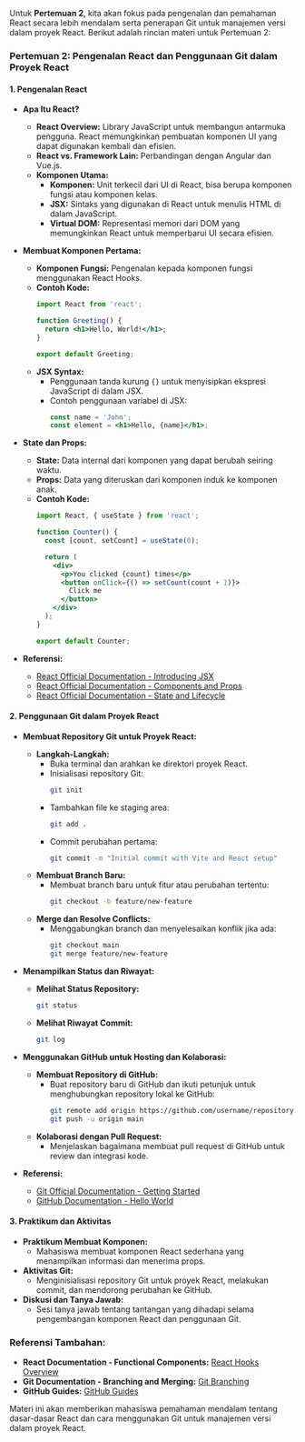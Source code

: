 Untuk **Pertemuan 2**, kita akan fokus pada pengenalan dan pemahaman React secara lebih mendalam serta penerapan Git untuk manajemen versi dalam proyek React. Berikut adalah rincian materi untuk Pertemuan 2:

### **Pertemuan 2: Pengenalan React dan Penggunaan Git dalam Proyek React**

#### 1. **Pengenalan React**
   - **Apa Itu React?**
     - **React Overview:** Library JavaScript untuk membangun antarmuka pengguna. React memungkinkan pembuatan komponen UI yang dapat digunakan kembali dan efisien.
     - **React vs. Framework Lain:** Perbandingan dengan Angular dan Vue.js.
     - **Komponen Utama:**
       - **Komponen:** Unit terkecil dari UI di React, bisa berupa komponen fungsi atau komponen kelas.
       - **JSX:** Sintaks yang digunakan di React untuk menulis HTML di dalam JavaScript.
       - **Virtual DOM:** Representasi memori dari DOM yang memungkinkan React untuk memperbarui UI secara efisien.
   
   - **Membuat Komponen Pertama:**
     - **Komponen Fungsi:** Pengenalan kepada komponen fungsi menggunakan React Hooks.
     - **Contoh Kode:**
       ```jsx
       import React from 'react';

       function Greeting() {
         return <h1>Hello, World!</h1>;
       }

       export default Greeting;
       ```
     - **JSX Syntax:**
       - Penggunaan tanda kurung `{}` untuk menyisipkan ekspresi JavaScript di dalam JSX.
       - Contoh penggunaan variabel di JSX:
         ```jsx
         const name = 'John';
         const element = <h1>Hello, {name}</h1>;
         ```
   
   - **State dan Props:**
     - **State:** Data internal dari komponen yang dapat berubah seiring waktu. 
     - **Props:** Data yang diteruskan dari komponen induk ke komponen anak.
     - **Contoh Kode:**
       ```jsx
       import React, { useState } from 'react';

       function Counter() {
         const [count, setCount] = useState(0);

         return (
           <div>
             <p>You clicked {count} times</p>
             <button onClick={() => setCount(count + 1)}>
               Click me
             </button>
           </div>
         );
       }

       export default Counter;
       ```

   - **Referensi:**
     - [React Official Documentation - Introducing JSX](https://react.dev/learn/introducing-jsx)
     - [React Official Documentation - Components and Props](https://react.dev/learn/components-and-props)
     - [React Official Documentation - State and Lifecycle](https://react.dev/learn/state-a-components-life)

#### 2. **Penggunaan Git dalam Proyek React**
   - **Membuat Repository Git untuk Proyek React:**
     - **Langkah-Langkah:**
       - Buka terminal dan arahkan ke direktori proyek React.
       - Inisialisasi repository Git:
         ```bash
         git init
         ```
       - Tambahkan file ke staging area:
         ```bash
         git add .
         ```
       - Commit perubahan pertama:
         ```bash
         git commit -m "Initial commit with Vite and React setup"
         ```
     - **Membuat Branch Baru:**
       - Membuat branch baru untuk fitur atau perubahan tertentu:
         ```bash
         git checkout -b feature/new-feature
         ```
     - **Merge dan Resolve Conflicts:**
       - Menggabungkan branch dan menyelesaikan konflik jika ada:
         ```bash
         git checkout main
         git merge feature/new-feature
         ```

   - **Menampilkan Status dan Riwayat:**
     - **Melihat Status Repository:**
       ```bash
       git status
       ```
     - **Melihat Riwayat Commit:**
       ```bash
       git log
       ```

   - **Menggunakan GitHub untuk Hosting dan Kolaborasi:**
     - **Membuat Repository di GitHub:**
       - Buat repository baru di GitHub dan ikuti petunjuk untuk menghubungkan repository lokal ke GitHub:
         ```bash
         git remote add origin https://github.com/username/repository.git
         git push -u origin main
         ```
     - **Kolaborasi dengan Pull Request:**
       - Menjelaskan bagaimana membuat pull request di GitHub untuk review dan integrasi kode.

   - **Referensi:**
     - [Git Official Documentation - Getting Started](https://git-scm.com/book/en/v2/Getting-Started)
     - [GitHub Documentation - Hello World](https://docs.github.com/en/get-started/quickstart/hello-world)

#### 3. **Praktikum dan Aktivitas**
   - **Praktikum Membuat Komponen:**
     - Mahasiswa membuat komponen React sederhana yang menampilkan informasi dan menerima props.
   - **Aktivitas Git:**
     - Menginisialisasi repository Git untuk proyek React, melakukan commit, dan mendorong perubahan ke GitHub.
   - **Diskusi dan Tanya Jawab:**
     - Sesi tanya jawab tentang tantangan yang dihadapi selama pengembangan komponen React dan penggunaan Git.

### **Referensi Tambahan:**
- **React Documentation - Functional Components:** [React Hooks Overview](https://react.dev/learn/hooks)
- **Git Documentation - Branching and Merging:** [Git Branching](https://git-scm.com/book/en/v2/Git-Branching)
- **GitHub Guides:** [GitHub Guides](https://guides.github.com/)

Materi ini akan memberikan mahasiswa pemahaman mendalam tentang dasar-dasar React dan cara menggunakan Git untuk manajemen versi dalam proyek React.
